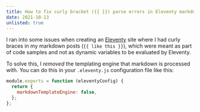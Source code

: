 ```yaml
---
title: How to fix curly bracket ({{ }}) parse errors in Eleventy markdown
date: 2021-10-13
unlisted: true
---
```


I ran into some issues when creating an [Eleventy](https://11ty.dev) site where I had curly braces in my markdown posts (`{{ like this }}`), which were meant as part of code samples and not as dynamic variables to be evaluated by Eleventy.

To solve this, I _removed_ the templating engine that markdown is processed with. You can do this in your `.eleventy.js` configuration file like this:

```js
module.exports = function (eleventyConfig) {
  return {
    markdownTemplateEngine: false,
  };
};
```
